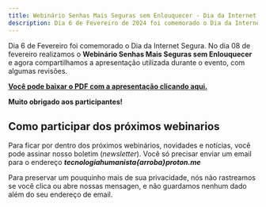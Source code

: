```yaml
---
title: Webinário Senhas Mais Seguras sem Enlouquecer - Dia da Internet Segura 2024
description: Dia 6 de Fevereiro de 2024 foi comemorado o Dia da Internet Segura. No dia 08, realizamos o Webinário Senhas Mais Seguras sem Enlouquecer e agora compartilhamos a apresentação utilizada durante o evento, com algumas revisões.
---
```


Dia 6 de Fevereiro foi comemorado o Dia da Internet Segura. No dia 08 de fevereiro realizamos o **Webinário Senhas Mais Seguras sem Enlouquecer** e agora compartilhamos a apresentação utilizada durante o evento, com algumas revisões.

**[Você pode baixar o PDF com a apresentação clicando aqui.](../baixaveis/senhas-mais-seguras.pdf)**

**Muito obrigado aos participantes!**

## Como participar dos próximos webinarios

Para ficar por dentro dos próximos webinários, novidades e notícias, você pode assinar nosso boletim (_newsletter_).  Você só precisar enviar um email para o endereço **_tecnologiahumanista{arroba}proton.me_**

Para preservar um pouquinho mais de sua privacidade, nós não rastreamos se você clica ou abre nossas mensagen, e não guardamos nenhum dado além do seu endereço de email.

